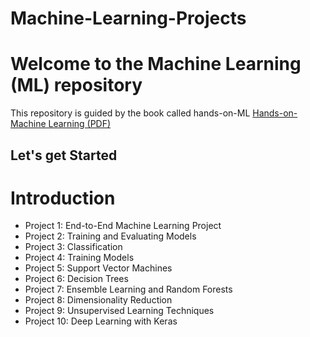 # Machine-Learning-Projects

# Welcome to the Machine Learning (ML) repository
This repository is guided by the book called hands-on-ML [Hands-on-Machine Learning (PDF)](https://www.bing.com/search?pglt=41&q=Hands-on-Machine-Learning+(1).pdf&cvid=968805ac36bf47619def6f98aa92e581&gs_lcrp=EgZjaHJvbWUyBggAEEUYOTIGCAEQRRg8MgYIAhBFGDzSAQgyMDA3ajBqMagCALACAA&FORM=ANNTA1&ucpdpc=UCPD&adppc=EDGEESS&PC=DCTS)
## Let's get Started
# Introduction
  - Project 1: End-to-End Machine Learning Project
  - Project 2: Training and Evaluating Models
  - Project 3: Classification
  - Project 4: Training Models
  - Project 5: Support Vector Machines
  - Project 6: Decision Trees
  - Project 7: Ensemble Learning and Random Forests
  - Project 8: Dimensionality Reduction
  - Project 9: Unsupervised Learning Techniques
  - Project 10: Deep Learning with Keras

